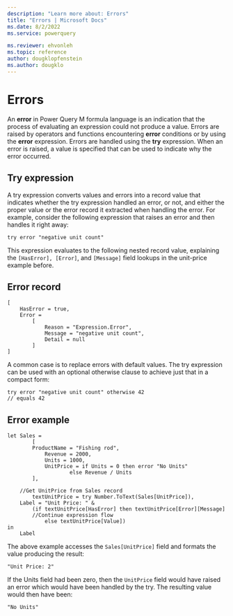 ```yaml
---
description: "Learn more about: Errors"
title: "Errors | Microsoft Docs"
ms.date: 8/2/2022
ms.service: powerquery

ms.reviewer: ehvonleh
ms.topic: reference
author: dougklopfenstein
ms.author: dougklo
---
```


# Errors

An **error** in Power Query M formula language is an indication that the process of evaluating an expression could not produce a value. Errors are raised by operators and functions encountering **error** conditions or by using the **error** expression. Errors are handled using the **try** expression. When an error is raised, a value is specified that can be used to indicate why the error occurred.  
  
## Try expression

A try expression converts values and errors into a record value that indicates whether the try expression handled an error, or not, and either the proper value or the error record it extracted when handling the error. For example, consider the following expression that raises an error and then handles it right away:  
  
```powerquery-m
try error "negative unit count"  
```

This expression evaluates to the following nested record value, explaining the `[HasError], [Error]`, and `[Message]` field lookups in the unit-price example before.  
  
## Error record  
  
```powerquery-m
[  
    HasError = true,  
    Error =  
        [  
            Reason = "Expression.Error",  
            Message = "negative unit count",  
            Detail = null  
        ]  
]  
```

A common case is to replace errors with default values. The try expression can be used with an optional otherwise clause to achieve just that in a compact form:  
  
```powerquery-m
try error "negative unit count" otherwise 42   
// equals 42  
```  
  
## Error example  
  
```powerquery-m
let Sales =  
        [  
        ProductName = "Fishing rod",   
            Revenue = 2000,  
            Units = 1000,  
            UnitPrice = if Units = 0 then error "No Units"  
                    else Revenue / Units  
        ],  
  
    //Get UnitPrice from Sales record  
        textUnitPrice = try Number.ToText(Sales[UnitPrice]),  
    Label = "Unit Price: " &   
        (if textUnitPrice[HasError] then textUnitPrice[Error][Message]  
        //Continue expression flow   
            else textUnitPrice[Value])  
in  
    Label  
```

The above example accesses the `Sales[UnitPrice]` field and formats the value producing the result:  
  
```powerquery-m
"Unit Price: 2"  
```

If the Units field had been zero, then the `UnitPrice` field would have raised an error which would have been handled by the try. The resulting value would then have been:  
  
```powerquery-m
"No Units"  
```  
